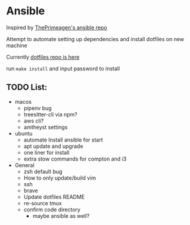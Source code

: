 # Ansible


Inspired by [ThePrimeagen's ansible repo](https://github.com/ThePrimeagen/ansible/)

Attempt to automate setting up dependencies and install dotfiles on new machine

Currently [dotfiles repo is here](https://github.com/teddylear/shell_config)

run `make install` and input password to install


## TODO List:
- macos
    - pipenv bug
    - treesitter-cli via npm?
    - aws cli?
    - amtheyst settings
- ubuntu
    - automate Install ansible for start
    - apt update and upgrade
    - one liner for install
    - extra stow commands for compton and i3
- General
    - zsh default bug
    - How to only update/build vim
    - ssh
    - brave
    - Update dotfiles README
    - re-source tmux
    - confirm code directory
        - maybe ansible as well?
